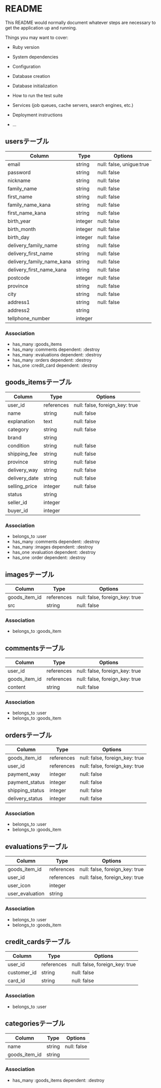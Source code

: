 # README

This README would normally document whatever steps are necessary to get the
application up and running.

Things you may want to cover:

* Ruby version

* System dependencies

* Configuration

* Database creation

* Database initialization

* How to run the test suite

* Services (job queues, cache servers, search engines, etc.)

* Deployment instructions

* ...


## usersテーブル

|Column|Type|Options|
|------|----|-------|
|email|string|null: false, unigue:true|
|password|string|null: false|
|nickname|string|null: false|
|family_name|string|null: false|
|first_name|string|null: false|
|family_name_kana|string|null: false|
|first_name_kana|string|null: false|
|birth_year|integer|null: false|
|birth_month|integer|null: false|
|birth_day|integer|null: false|
|delivery_family_name|string|null: false|
|delivery_first_name|string|null: false|
|delivery_family_name_kana|string|null: false|
|delivery_first_name_kana|string|null: false|
|postcode|integer|null: false|
|province|string|null: false|
|city|string|null: false|
|address1|string|null: false|
|address2|string||
|tellphone_number|integer||

### Association
- has_many :goods_items
- has_many :comments dependent: :destroy
- has_many :evaluations dependent: :destroy
- has_many :orders dependent: :destroy
- has_one :credit_card dependent: :destroy


## goods_itemsテーブル

|Column|Type|Options|
|------|----|-------|
|user_id|references|null: false, foreign_key: true|
|name|string|null: false|
|explanation|text|null: false|
|category|string|null: false|
|brand|string||
|condition|string|null: false|
|shipping_fee|string|null: false|
|province|string|null: false|
|delivery_way|string|null: false|
|delivery_date|string|null: false|
|selling_price|integer|null: false|
|status|string||
|seller_id|integer||
|buyer_id|integer||

### Association
- belongs_to :user
- has_many :comments dependent: :destroy
- has_many :images dependent: :destroy
- has_one :evaluation dependent: :destroy
- has_one :order dependent: :destroy


## imagesテーブル

|Column|Type|Options|
|------|----|-------|
|goods_item_id|references|null: false, foreign_key: true|
|src|string|null: false|

### Association
- belongs_to :goods_item


## commentsテーブル

|Column|Type|Options|
|------|----|-------|
|user_id|references|null: false, foreign_key: true|
|goods_item_id|references|null: false, foreign_key: true|
|content|string|null: false|

### Association
- belongs_to :user
- belongs_to :goods_item


## ordersテーブル

|Column|Type|Options|
|------|----|-------|
|goods_item_id|references|null: false, foreign_key: true|
|user_id|references|null: false, foreign_key: true|
|payment_way|integer|null: false|
|payment_status|integer|null: false|
|shipping_status|integer|null: false|
|delivery_status|integer|null: false|

### Association
- belongs_to :user
- belongs_to :goods_item

## evaluationsテーブル

|Column|Type|Options|
|------|----|-------|
|goods_item_id|references|null: false, foreign_key: true|
|user_id|references|null: false, foreign_key: true|
|user_icon|integer||
|user_evaluation|string||

### Association
- belongs_to :user
- belongs_to :goods_item


## credit_cardsテーブル

|Column|Type|Options|
|------|----|-------|
|user_id|references|null: false, foreign_key: true|
|customer_id|string|null: false|
|card_id|string|null: false|

### Association
- belongs_to :user

## categoriesテーブル
|Column|Type|Options|
|------|----|-------|
|name|string|null: false|
|goods_item_id|string|

### Association
- has_many :goods_items dependent: :destroy